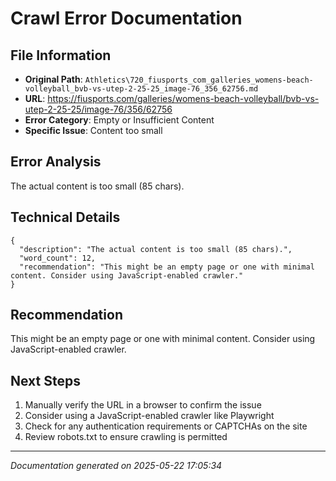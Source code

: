 # Crawl Error Documentation

## File Information
- **Original Path**: `Athletics\720_fiusports_com_galleries_womens-beach-volleyball_bvb-vs-utep-2-25-25_image-76_356_62756.md`
- **URL**: https://fiusports.com/galleries/womens-beach-volleyball/bvb-vs-utep-2-25-25/image-76/356/62756
- **Error Category**: Empty or Insufficient Content
- **Specific Issue**: Content too small

## Error Analysis
The actual content is too small (85 chars).

## Technical Details
```
{
  "description": "The actual content is too small (85 chars).",
  "word_count": 12,
  "recommendation": "This might be an empty page or one with minimal content. Consider using JavaScript-enabled crawler."
}
```

## Recommendation
This might be an empty page or one with minimal content. Consider using JavaScript-enabled crawler.

## Next Steps
1. Manually verify the URL in a browser to confirm the issue
2. Consider using a JavaScript-enabled crawler like Playwright
3. Check for any authentication requirements or CAPTCHAs on the site
4. Review robots.txt to ensure crawling is permitted

---
*Documentation generated on 2025-05-22 17:05:34*
